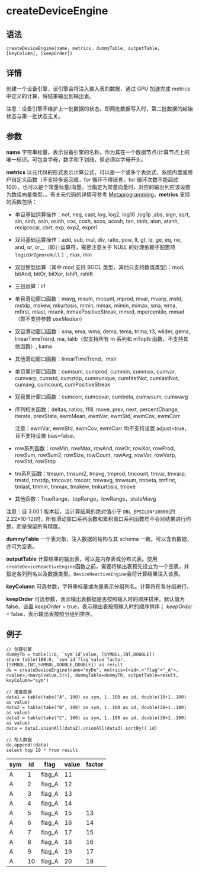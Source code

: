 # createDeviceEngine

## 语法

`createDeviceEngine(name, metrics, dummyTable, outputTable, [keyColumn],
[keepOrder])`

## 详情

创建一个设备引擎，该引擎会将注入输入表的数据，通过 GPU 加速完成 metrics 中定义的计算，将结果输出到输出表。

注意：设备引擎不维护上一批数据的状态。即两批数据写入时，第二批数据的起始状态与第一批状态无关。

## 参数

**name** 字符串标量，表示设备引擎的名称，作为其在一个数据节点/计算节点上的唯一标识。可包含字母，数字和下划线，但必须以字母开头。

**metrics** 以元代码的形式表示计算公式，可以是一个或多个表达式、系统内置或用户自定义函数（不支持多返回值，for 循环不得嵌套，for
循环次数不能超过100），也可以是个常量标量/向量。当指定为常量向量时，对应的输出列应该设置为数组向量类型。。有关元代码的详情可参考 [Metaprogramming](../../progr/objs/meta_progr.md)。**metrics**
支持的函数包括：

* 单目基础运算操作：not, neg, cast, log, log2, log10 ,log1p ,abs, sign, sqrt, sin,
  sinh, asin, asinh, cos, cosh, acos, acosh, tan, tanh, atan, atanh,
  reciprocal, cbrt, exp, exp2, expm1
* 双目基础运算操作：add, sub, mul, div, ratio, pow, lt, gt, le, ge, eq, ne, and, or,
  or\_\_（即`||`运算符，需要注意关于 NULL 的处理依赖于配置项
  `logicOrIgnoreNull` ）, max, min
* 双目整型运算（其中 mod 支持 BOOL 类型，其他只支持数值类型)：mod, bitAnd, bitOr, bitXor, lshift,
  rshift
* 三目运算：iif
* 单目滑动窗口函数：mavg, msum, mcount, mprod, mvar, mvarp, mstd, mstdp, mskew,
  mkurtosis, mmin, mmax, mimin, mimax, sma, wma, mfirst, mlast, mrank,
  mmaxPositiveStreak, mmed, mpercentile, mmad（暂不支持参数 *useMedian*）
* 双目滑动窗口函数：sma, ema, wma, dema, tema, trima, t3, wilder, gema,
  linearTimeTrend, ma, talib（仅支持所有 m 系列和 mTopN 函数，不支持其他函数）, kama
* 其他滑动窗口函数：linearTimeTrend，mslr
* 单目累计窗口函数：cumsum, cumprod, cummin, cummax, cumvar, cumvarp, cumstd,
  cumstdp, cumnunique, cumfirstNot, cumlastNot, cumavg, cumcount,
  cumPositiveStreak
* 双目累计窗口函数：cumcorr, cumcovar, cumbeta, cumwsum, cumwavg
* 序列相关函数：deltas, ratios, ffill, move, prev, next, percentChange, iterate,
  prevState, ewmMean, ewmVar, ewmStd, ewmCov, ewmCorr

  注意：ewmVar, ewmStd, ewmCov, ewmCorr 均不支持设置 adjust=true，且不支持设置
  bias=false。
* row系列函数：rowMin, rowMax, rowAnd, rowOr, rowXor, rowProd, rowSum, rowSum2,
  rowSize, rowCount, rowAvg, rowVar, rowVarp, rowStd, rowStdp
* tm系列函数：tmsum, tmsum2, tmavg, tmprod, tmcount, tmvar, tmvarp, tmstd, tmstdp,
  tmcovar, tmcorr, tmwavg, tmwsum, tmbeta, tmfirst, tmlast, tmmin, tmmax,
  tmskew, tmkurtosis, tmove
* 其他函数：TrueRange，topRange，lowRange，stateMavg

注意：自 3.00.1 版本起，当计算结果的绝对值小于 `DBL_EPSILON*10000`(约
2.22\*10-12)时，所有滑动窗口系列函数和累积窗口系列函数均不会对结果进行约整，而是保留所有精度。

**dummyTable** 一个表对象，注入数据的结构与其 schema 一致。可以含有数据，亦可为空表。

**outputTable** 计算结果的输出表，可以是内存表或分布式表。使用
`createDeviceReactiveEngine`函数之前，需要将输出表预先设立为一个空表，并指定各列列名以及数据类型。`DeviceReactiveEngine`会将计算结果注入该表。

**keyColumn** 可选参数，字符串标量或向量表示分组列名。计算将在各分组进行。

**keepOrder** 可选参数，表示输出表数据是否按照输入时的顺序排序。默认值为 false。设置 *keepOrder* =
true，表示输出表按照输入时的顺序排序； *keepOrder* = false，表示输出表按照分组列排序。

## 例子

```
// 创建引擎
dummyTb = table(1:0, `sym`id`value, [SYMBOL,INT,DOUBLE])
share table(100:0, `sym`id`flag`value`factor, [SYMBOL,INT,SYMBOL,DOUBLE,DOUBLE]) as result
de = createDeviceEngine(name="myDe", metrics=[<id>,<"flag"+"_A">,<value>,<mavg(value,5)>], dummyTable=dummyTb, outputTable=result, keyColumn="sym")

// 准备数据
data1 = table(take("A", 100) as sym, 1..100 as id, double(10+1..100) as value)
data2 = table(take("B", 100) as sym, 1..100 as id, double(20+1..100) as value)
data3 = table(take("C", 100) as sym, 1..100 as id, double(30+1..100) as value)
data = data1.unionAll(data2).unionAll(data3).sortBy!(`id)

// 写入数据
de.append!(data)
select top 10 * from result
```

| sym | id | flag | value | factor |
| --- | --- | --- | --- | --- |
| A | 1 | flag\_A | 11 |  |
| A | 2 | flag\_A | 12 |  |
| A | 3 | flag\_A | 13 |  |
| A | 4 | flag\_A | 14 |  |
| A | 5 | flag\_A | 15 | 13 |
| A | 6 | flag\_A | 16 | 14 |
| A | 7 | flag\_A | 17 | 15 |
| A | 8 | flag\_A | 18 | 16 |
| A | 9 | flag\_A | 19 | 17 |
| A | 10 | flag\_A | 20 | 18 |

